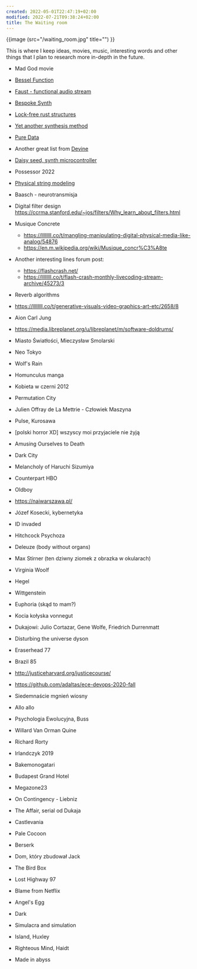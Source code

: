 ```yaml
---
created: 2022-05-01T22:47:19+02:00
modified: 2022-07-21T09:38:24+02:00
title: The Waiting room
---
```


{{image (src="/waiting_room.jpg" title="") }}

This is where I keep ideas, movies, music, interesting words and other things that I plan to research more in-depth in the future.

- Mad God movie
- [Bessel Function](https://en.m.wikipedia.org/wiki/Bessel_function) 
- [Faust - functional audio stream](https://faust.grame.fr/) 
- [Bespoke Synth](https://github.com/BespokeSynth/BespokeSynth)
- [Lock-free rust structures](https://morestina.net/blog/742/exploring-lock-free-rust-1-locks) 
- [Yet another synthesis method](https://ccrma.stanford.edu/~bilbao/booktop/node14.html)
- [Pure Data](https://puredata.info/) 
- Another great list from [Devine](https://wiki.xxiivv.com/site/directory.html) 
- [Daisy seed, synth microcontroller](https://www.electro-smith.com/daisy/daisy) 
- Possessor 2022
- [Physical string modeling](https://ccrma.stanford.edu/software/clm/compmus/clm-tutorials/pm.html#k-s)
- Baasch - neurotransmisja
- Digital filter design https://ccrma.stanford.edu/~jos/filters/Why_learn_about_filters.html
- Musique Concrete
  - https://llllllll.co/t/mangling-manipulating-digital-physical-media-like-analog/54876 
  - https://en.m.wikipedia.org/wiki/Musique_concr%C3%A8te
- Another interesting lines forum post:
  - https://flashcrash.net/
  - https://llllllll.co/t/flash-crash-monthly-livecoding-stream-archive/45273/3
- Reverb algorithms

- https://llllllll.co/t/generative-visuals-video-graphics-art-etc/2658/8
- Aion Carl Jung
- https://media.libreplanet.org/u/libreplanet/m/software-doldrums/
- Miasto Światłości, Mieczysław Smolarski
- Neo Tokyo
- Wolf's Rain
- Homunculus manga
- Kobieta w czerni 2012
- Permutation City
- Julien Offray de La Mettrie - Człowiek Maszyna 
- Pulse, Kurosawa
- [polski horror XD] wszyscy moi przyjaciele nie żyją
- Amusing Ourselves to Death
- Dark City
- Melancholy of Haruchi Sizumiya
- Counterpart HBO 
- Oldboy
- https://naiwarszawa.pl/
- Józef Kosecki, kybernetyka
- ID invaded
- Hitchcock Psychoza
- Deleuze (body without organs)
- Max Stirner (ten dziwny ziomek z obrazka w okularach) 
- Virginia Woolf
- Hegel
- Wittgenstein
- Euphoria (skąd to mam?) 
- Kocia kołyska vonnegut
- Dukajowi: Julio Cortazar, Gene Wolfe, Friedrich Durrenmatt
- Disturbing the universe dyson
- Eraserhead 77
- Brazil 85
- http://justiceharvard.org/justicecourse/
- https://github.com/adaltas/ece-devops-2020-fall
- Siedemnaście mgnień wiosny
- Allo allo
- Psychologia Ewolucyjna, Buss
- Willard Van Orman Quine 
- Richard Rorty
- Irlandczyk 2019
- Bakemonogatari 
- Budapest Grand Hotel
- Megazone23
- On Contingency - Liebniz
- The Affair, serial od Dukaja 
- Castlevania
- Pale Cocoon
- Berserk
- Dom, który zbudował Jack 
- The Bird Box
- Lost Highway 97
- Blame from Netflix
- Angel's Egg
- Dark
- Simulacra and simulation
- Island, Huxley
- Righteous Mind, Haidt
- Made in abyss

